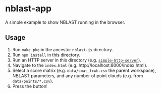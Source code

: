 # nblast-app

A simple example to show NBLAST running in the browser.

## Usage

1. Run `make pkg` in the ancestor `nblast-js` directory.
2. Run `npm install` in this directory.
3. Run an HTTP server in this directory (e.g. [`simple-http-server`](https://crates.io/crates/simple-http-server)).
4. Navigate to the `index.html` (e.g. http://localhost:8000/index.html).
5. Select a score matrix (e.g. `data/smat_fcwb.csv` the parent workspace), NBLAST parameters, and any number of point clouds (e.g. from `data/points/*.csv`).
6. Press the button!
